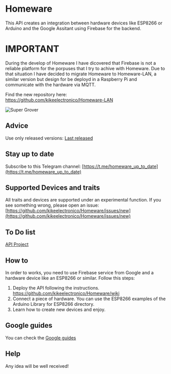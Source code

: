 # Homeware
This API creates an integration between hardware devices like ESP8266 or Arduino and the Google Assitant using Firebase for the backend.

# IMPORTANT

During the develop of Homeware I have dicovered that Firebase is not a reliable platform for the porpuses that I try to achive with Homeware. Due to that situation I have decided to migrate Homeware to Homeware-LAN, a similar version but design for be deployd in a Raspberry Pi and communicate with the hardware via MQTT.

Find the new repository here: https://github.com/kikeelectronico/Homeware-LAN

<img alt="Super Grover" src="https://github.com/kikeelectronico/homeware/raw/master/images/cloud.png" />


## Advice
Use only released versions: <a href="https://github.com/kikeelectronico/Homeware/releases/latest">Last released</a>

## Stay up to date
Subscribe to this Telegram channel: [https://t.me/homeware_up_to_date](https://t.me/homeware_up_to_date)

## Supported Devices and traits

All traits and devices are supported under an experimental function. If you see something wrong, please open an issue: [https://github.com/kikeelectronico/Homeware/issues/new](https://github.com/kikeelectronico/Homeware/issues/new)

## To Do list

<a href="https://github.com/kikeelectronico/Homeware/projects/1"> API Project </a>

## How to

In order to works, you need to use Firebase service from Google and a hardware device like an ESP8266 or similar. Follow this steps:

1. Deploy the API following the instructions. https://github.com/kikeelectronico/Homeware/wiki
2. Connect a piece of hardware. You can use the ESP8266 examples of the Arduino Library for ESP8266 directory.
3. Learn how to create new devices and enjoy.

## Google guides

You can check the <a href="https://developers.google.com/actions/smarthome/"> Google guides </a>

## Help

Any idea will be well received!
